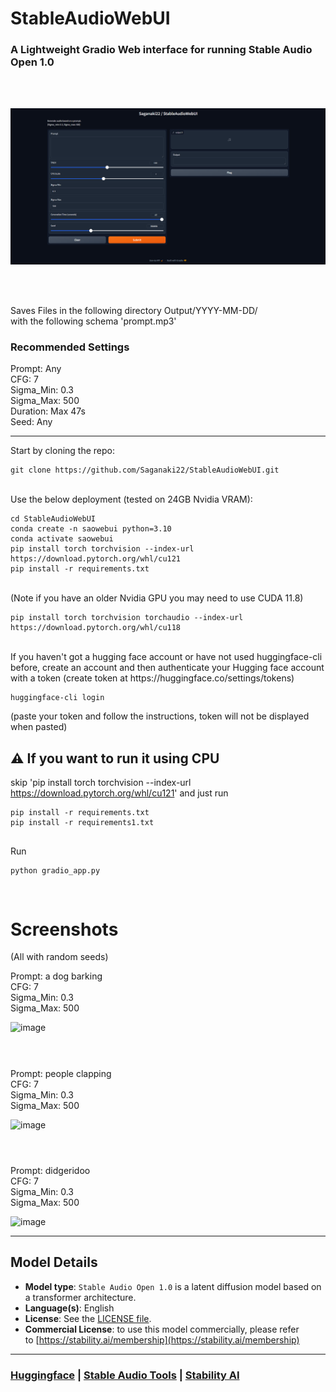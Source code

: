 # StableAudioWebUI

### A Lightweight Gradio Web interface for running Stable Audio Open 1.0 
<br>
<br>

![image](assets/screenshot.png)

<br>
<br>

Saves Files in the following directory Output/YYYY-MM-DD/ <br>
with the following schema 'prompt.mp3' <br>

### Recommended Settings
Prompt: Any <br>
CFG: 7 <br>
Sigma_Min: 0.3 <br>
Sigma_Max: 500 <br>
Duration: Max 47s <br>
Seed: Any <br>

---

  Start by cloning the repo:
 
    git clone https://github.com/Saganaki22/StableAudioWebUI.git

    
<br>
  Use the below deployment (tested on 24GB Nvidia VRAM):

    cd StableAudioWebUI
    conda create -n saowebui python=3.10
    conda activate saowebui
    pip install torch torchvision --index-url https://download.pytorch.org/whl/cu121
    pip install -r requirements.txt


    
<br>
  (Note if you have an older Nvidia GPU you may need to use CUDA 11.8)

    pip install torch torchvision torchaudio --index-url https://download.pytorch.org/whl/cu118

<br>
  If you haven't got a hugging face account or have not used huggingface-cli before, create an account and then authenticate your Hugging face account with a token (create token at https://huggingface.co/settings/tokens)

    huggingface-cli login

  (paste your token and follow the instructions, token will not be displayed when pasted)

  ## ⚠ If you want to run it using CPU <br> 
  skip 'pip install torch torchvision --index-url https://download.pytorch.org/whl/cu121' and just run

    pip install -r requirements.txt
    pip install -r requirements1.txt

##
Run

    python gradio_app.py
    
<br>

# Screenshots

(All with random seeds) <br>

Prompt: a dog barking <br>
CFG: 7 <br>
Sigma_Min: 0.3 <br>
Sigma_Max: 500 <br>

![image](https://github.com/Saganaki22/StableAudioWebUI/blob/main/assets/screenshot1.png)

#
<br>
Prompt: people clapping <br>
CFG: 7 <br>
Sigma_Min: 0.3 <br>
Sigma_Max: 500 <br>

![image](https://github.com/Saganaki22/StableAudioWebUI/blob/main/assets/screenshot2.png)

#
<br>
Prompt: didgeridoo <br>
CFG: 7 <br>
Sigma_Min: 0.3 <br>
Sigma_Max: 500 <br>

![image](https://github.com/Saganaki22/StableAudioWebUI/blob/main/assets/screenshot3.png)

---

## Model Details

- **Model type**: `Stable Audio Open 1.0` is a latent diffusion model based on a transformer architecture.
- **Language(s)**: English
- **License**: See the [LICENSE file](https://huggingface.co/stabilityai/stable-audio-open-1.0/blob/main/LICENSE).
- **Commercial License**: to use this model commercially, please refer to [https://stability.ai/membership](https://stability.ai/membership)

---

### [Huggingface](https://huggingface.co/stabilityai/stable-audio-open-1.0)   |   [Stable Audio Tools](https://github.com/Stability-AI/stable-audio-tools)   |   [Stability AI](https://stability.ai/news/introducing-stable-audio-open)
